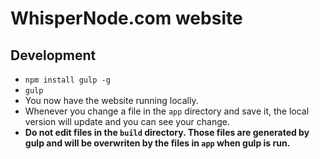 # WhisperNode.com website

## Development
- `npm install gulp -g`
- `gulp`
- You now have the website running locally.
- Whenever you change a file in the `app` directory and save it, the local version will update and you can see your change.
- **Do not edit files in the `build` directory. Those files are generated by gulp and will be overwriten by the files in `app` when gulp is run.**
